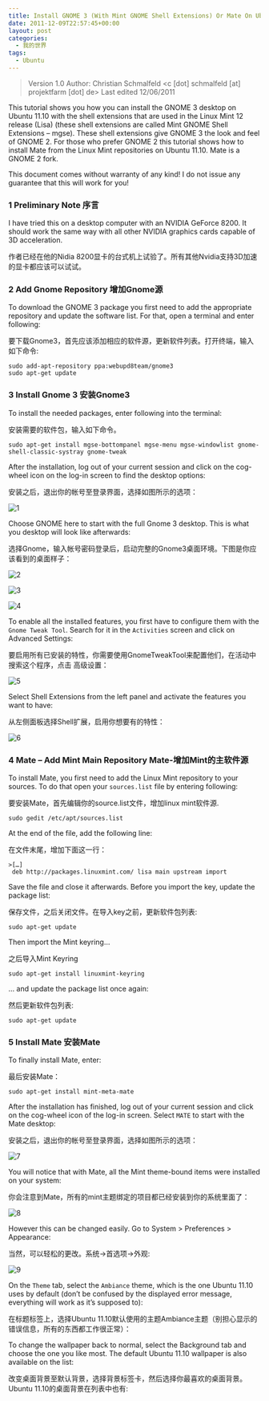 ```yaml
---
title: Install GNOME 3 (With Mint GNOME Shell Extensions) Or Mate On Ubuntu 11.10 (Oneiric Ocelot)
date: 2011-12-09T22:57:45+00:00
layout: post
categories:
  - 我的世界
tags:
  - Ubuntu
---
```


> Version 1.0
> Author: Christian Schmalfeld <c [dot] schmalfeld [at] projektfarm [dot] de>
> Last edited 12/06/2011

This tutorial shows you how you can install the GNOME 3 desktop on Ubuntu 11.10 with the shell extensions that are used in the Linux Mint 12 release (Lisa) (these shell extensions are called Mint GNOME Shell Extensions – mgse). These shell extensions give GNOME 3 the look and feel of GNOME 2. For those who prefer GNOME 2 this tutorial shows how to install Mate from the Linux Mint repositories on Ubuntu 11.10. Mate is a GNOME 2 fork.

This document comes without warranty of any kind! I do not issue any guarantee that this will work for you!

### 1 Preliminary Note 序言

I have tried this on a desktop computer with an NVIDIA GeForce 8200. It should work the same way with all other NVIDIA graphics cards capable of 3D acceleration.

作者已经在他的Nidia 8200显卡的台式机上试验了。所有其他Nvidia支持3D加速的显卡都应该可以试试。
<!--more-->
### 2 Add Gnome Repository 增加Gnome源

To download the GNOME 3 package you first need to add the appropriate repository and update the software list. For that, open a terminal and enter following:

要下载Gnome3，首先应该添加相应的软件源，更新软件列表。打开终端，输入如下命令:
```
sudo add-apt-repository ppa:webupd8team/gnome3
sudo apt-get update
```

### 3 Install Gnome 3 安装Gnome3

To install the needed packages, enter following into the terminal:

安装需要的软件包，输入如下命令。
```
sudo apt-get install mgse-bottompanel mgse-menu mgse-windowlist gnome-shell-classic-systray gnome-tweak
```

After the installation, log out of your current session and click on the cog-wheel icon on the log-in screen to find the desktop options:

安装之后，退出你的帐号至登录界面，选择如图所示的选项：

![1](https://static.howtoforge.com/images/ubuntu_11.10_with_gnome3_and_mate/login_gnome.jpg)

Choose GNOME here to start with the full Gnome 3 desktop. This is what you desktop will look like afterwards:

选择Gnome，输入帐号密码登录后，启动完整的Gnome3桌面环境。下图是你应该看到的桌面样子：

![2](https://static.howtoforge.com/images/ubuntu_11.10_with_gnome3_and_mate/gnome_desktop_e.jpg)

![3](http://static.howtoforge.com/images/ubuntu_11.10_with_gnome3_and_mate/big/gnome_desktop_e.jpg)

![4](https://static.howtoforge.com/images/ubuntu_11.10_with_gnome3_and_mate/gnome_desktop_m.jpg)

To enable all the installed features, you first have to configure them with the `Gnome Tweak Tool`. Search for it in the `Activities` screen and click on Advanced Settings:

要启用所有已安装的特性，你需要使用GnomeTweakTool来配置他们，在活动中搜索这个程序，点击 高级设置：

![5](https://static.howtoforge.com/images/ubuntu_11.10_with_gnome3_and_mate/gnome-tweak-search.jpg)

Select Shell Extensions from the left panel and activate the features you want to have:

从左侧面板选择Shell扩展，启用你想要有的特性：

![6](https://static.howtoforge.com/images/ubuntu_11.10_with_gnome3_and_mate/gnome_tweak_tool.jpg)

### 4 Mate – Add Mint Main Repository Mate-增加Mint的主软件源

To install Mate, you first need to add the Linux Mint repository to your sources. To do that open your `sources.list` file by entering following:

要安装Mate，首先编辑你的source.list文件，增加linux mint软件源.
```
sudo gedit /etc/apt/sources.list
```

At the end of the file, add the following line:

在文件末尾，增加下面这一行：
```
>[…]
 deb http://packages.linuxmint.com/ lisa main upstream import
```

Save the file and close it afterwards. Before you import the key, update the package list:

保存文件，之后关闭文件。在导入key之前，更新软件包列表:
```
sudo apt-get update
```

Then import the Mint keyring…

之后导入Mint Keyring
```
sudo apt-get install linuxmint-keyring
```

… and update the package list once again:

然后更新软件包列表:
```
sudo apt-get update
```

### 5 Install Mate 安装Mate

To finally install Mate, enter:

最后安装Mate：
```
sudo apt-get install mint-meta-mate
```

After the installation has finished, log out of your current session and click on the cog-wheel icon of the log-in screen. Select `MATE` to start with the Mate desktop:

安装之后，退出你的帐号至登录界面，选择如图所示的选项：

![7](https://static.howtoforge.com/images/ubuntu_11.10_with_gnome3_and_mate/login_mate.jpg)

You will notice that with Mate, all the Mint theme-bound items were installed on your system:

你会注意到Mate，所有的mint主题绑定的项目都已经安装到你的系统里面了：

![8](https://static.howtoforge.com/images/ubuntu_11.10_with_gnome3_and_mate/mint_theme.jpg)

However this can be changed easily. Go to <span class="system">System > Preferences > Appearance</span>:

当然，可以轻松的更改。系统->首选项->外观:

![9](https://static.howtoforge.com/images/ubuntu_11.10_with_gnome3_and_mate/mint_theme_1.jpg)

On the `Theme` tab, select the `Ambiance` theme, which is the one Ubuntu 11.10 uses by default (don’t be confused by the displayed error message, everything will work as it’s supposed to):

在标题标签上，选择Ubuntu 11.10默认使用的主题Ambiance主题（别担心显示的错误信息，所有的东西都工作很正常）：

To change the wallpaper back to normal, select the Background tab and choose the one you like most. The default Ubuntu 11.10 wallpaper is also available on the list:

改变桌面背景至默认背景，选择背景标签卡，然后选择你最喜欢的桌面背景。Ubuntu 11.10的桌面背景在列表中也有:
